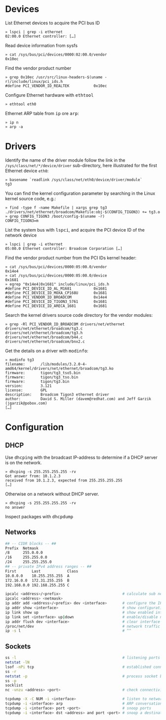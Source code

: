 
# Devices

List Ethernet devices to acquire the PCI bus ID

    » lspci | grep -i ethernet
    02:00.0 Ethernet controller: […]

Read device information from sysfs

    » cat /sys/bus/pci/devices/0000:02:00.0/vendor    
    0x10ec

Find the vendor product number

    » grep 0x10ec /usr/src/linux-headers-$(uname -r)/include/linux/pci_ids.h
    #define PCI_VENDOR_ID_REALTEK           0x10ec

Configure Ethernet hardware with <kbd>ethtool</kbd>

    » ethtool eth0

Ethernet ARP table from <kbd>ip</kbd> ore <kbd>arp</kbd>:

    » ip n
    » arp -a

# Drivers

Identify the name of the driver module follow the link in the `/sys/class/net/*/device/driver`  sub-directory, here illustrated for the first Ethernet device `eth0`:

    » basename `readlink /sys/class/net/eth0/device/driver/module`
    tg3

You can find the kernel configuration parameter by searching in the Linux kernel source code, e.g.:

    » find -type f -name Makefile | xargs grep tg3
    ./drivers/net/ethernet/broadcom/Makefile:obj-$(CONFIG_TIGON3) += tg3.o
    » grep CONFIG_TIGON3 /boot/config-$(uname -r)
    CONFIG_TIGON3=m

List the system bus with <kbd>lspci</kbd>, and acquire the PCI device ID of the network device

    » lspci | grep -i ethernet
    05:00.0 Ethernet controller: Broadcom Corporation […]

Find the vendor product number from the PCI IDs kernel header:

    » cat /sys/bus/pci/devices/0000:05:00.0/vendor
    0x14e4
    » cat /sys/bus/pci/devices/0000:05:00.0/device
    0x1681
    » egrep "0x14e4|0x1681" include/linux/pci_ids.h 
    #define PCI_DEVICE_ID_AL_M1681          0x1681
    #define PCI_DEVICE_ID_MOXA_CP168U       0x1681
    #define PCI_VENDOR_ID_BROADCOM          0x14e4
    #define PCI_DEVICE_ID_TIGON3_5761       0x1681
    #define PCI_DEVICE_ID_ARECA_1681        0x1681

Search the kernel drivers source code directory for the vendor modules: 

    » grep -Rl PCI_VENDOR_ID_BROADCOM drivers/net/ethernet 
    drivers/net/ethernet/broadcom/tg3.c
    drivers/net/ethernet/broadcom/tg3.h
    drivers/net/ethernet/broadcom/b44.c
    drivers/net/ethernet/broadcom/bnx2.c

Get the details on a driver with <kbd>modinfo</kbd>: 

    » modinfo tg3
    filename:       /lib/modules/3.2.0-4-amd64/kernel/drivers/net/ethernet/broadcom/tg3.ko
    firmware:       tigon/tg3_tso5.bin
    firmware:       tigon/tg3_tso.bin
    firmware:       tigon/tg3.bin
    version:        3.121
    license:        GPL
    description:    Broadcom Tigon3 ethernet driver
    author:         David S. Miller (davem@redhat.com) and Jeff Garzik (jgarzik@pobox.com)
    […]



# Configuration

## DHCP

Use <kbd>dhcping</kbd> with the broadcast IP-address to determine if a DHCP server is on the network.

    » dhcping -s 255.255.255.255 -rv
    Got answer from: 10.1.2.3
    received from 10.1.2.3, expected from 255.255.255.255
    […]

Otherwise on a network without DHCP server. 

    » dhcping -s 255.255.255.255 -rv
    no answer

Inspect packages with <kbd>dhcpdump</kbd> 


## Networks


```bash
## -- CIDR blocks -- ##
Prefix  Netmask
/8      255.0.0.0     
/16     255.255.0.0   
/24     255.255.255.0  
## -- private IPv4 address ranges -- ##
First       Last            Class 
10.0.0.0    10.255.255.255  A     
172.16.0.0  172.31.255.255  B     
192.168.0.0 192.168.255.255 C     
```

```bash
ipcalc <address>/<prefix>                            # calculate sub networks
ipcalc <address> <netmask>
ip addr add <address>/<prefix> dev <interface>       # configure the IP address of a network interface:
ip addr show <interface>                             # show configuration for interface
ip link show up                                      # show enabled interfaces
ip link set <interface> up|down                      # enable/disable network interface
ip addr flush dev <interface>                        # clear interface IP configuration
/proc/net/dev                                        # network traffic counters
ip -s l                                              # ^^
```

## Sockets 

```bash
ss -l                                                # listening ports
netstat -lN
lsof -nPi tcp                                        # established connections
ss -r
netstat -p                                           # process socket binding:
ss -p
socklist
nc -vnzu <address> <port>                            # check connectivity to destination port
```
```bash
tcpdump -X -C NUM -i <interface>                     # listen to network traffic
tcpdump -i <interface> arp                           # ARP conversation
tcpdump -i <interface> port <port>                   # snoop ports
tcpdump -i <interface> dst <address> and port <port> # snoop a destination IP address
```



